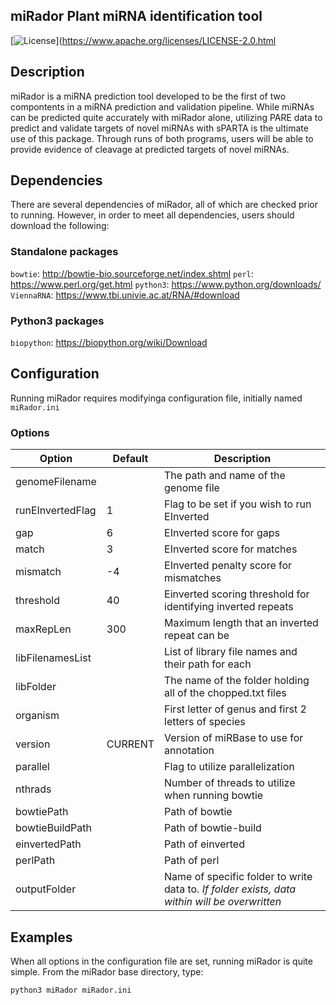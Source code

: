 ## miRador Plant miRNA identification tool
[![License](https://img.shields.io/badge/license-Apache%202-4EB1BA.svg)](https://www.apache.org/licenses/LICENSE-2.0.html

## Description
miRador is a miRNA prediction tool developed to be the first of two compontents in a miRNA prediction and validation pipeline. While miRNAs can be predicted quite accurately with miRador alone, utilizing PARE data to predict and validate targets of novel miRNAs with sPARTA is the ultimate use of this package. Through runs of both programs, users will be able to provide evidence of cleavage at predicted targets of novel miRNAs.

## Dependencies
There are several dependencies of miRador, all of which are checked prior to running. However, in order to meet all dependencies, users should download the following:

### Standalone packages
`bowtie`: http://bowtie-bio.sourceforge.net/index.shtml
`perl`: https://www.perl.org/get.html
`python3`: https://www.python.org/downloads/
`ViennaRNA`: https://www.tbi.univie.ac.at/RNA/#download

### Python3 packages
`biopython`: https://biopython.org/wiki/Download

## Configuration
Running miRador requires modifyinga configuration file, initially named `miRador.ini`

### Options
|Option                   |Default |Description                                                                                   |
|-------------------------|--------|----------------------------------------------------------------------------------------------|
|genomeFilename           |        |The path and name of the genome file                                                          |
|runEInvertedFlag         |1       |Flag to be set if you wish to run EInverted                                                   |
|gap                      |6       |EInverted score for gaps                                                                      |
|match                    |3       |EInverted score for matches                                                                   |
|mismatch                 |-4      |EInverted penalty score for mismatches                                                        |
|threshold                |40      |Einverted scoring threshold for identifying inverted repeats                                  |
|maxRepLen                |300     |Maximum length that an inverted repeat can be                                                 |
|libFilenamesList         |        |List of library file names and their path for each                                            |
|libFolder                |        |The name of the folder holding all of the chopped.txt files                                   |
|organism                 |        |First letter of genus and first 2 letters of species                                          |
|version                  |CURRENT |Version of miRBase to use for annotation                                                      |
|parallel                 |        |Flag to utilize parallelization                                                               |
|nthrads                  |        |Number of threads to utilize when running bowtie                                              |
|bowtiePath               |        |Path of bowtie                                                                                |
|bowtieBuildPath          |        |Path of bowtie-build                                                                          |
|einvertedPath            |        |Path of einverted                                                                             |
|perlPath                 |        |Path of perl                                                                                  |
|outputFolder             |        |Name of specific folder to write data to. *If folder exists, data within will be overwritten* |

## Examples
When all options in the configuration file are set, running miRador is quite simple. From the miRador base directory, type:
```
python3 miRador miRador.ini
```
